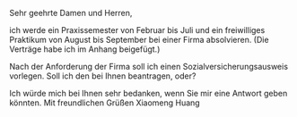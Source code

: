 Sehr geehrte Damen und Herren, 

ich werde ein Praxissemester von Februar bis Juli und ein freiwilliges Praktikum von August bis September bei einer Firma absolvieren. 
(Die Verträge habe ich im Anhang beigefügt.)

Nach der Anforderung der Firma soll ich einen Sozialversicherungsausweis vorlegen. 
Soll ich den bei Ihnen beantragen, oder? 

Ich würde mich bei Ihnen sehr bedanken, wenn Sie mir eine Antwort geben könnten. 
Mit freundlichen Grüßen
Xiaomeng Huang